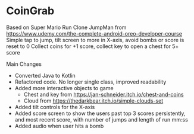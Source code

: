 # CoinGrab

Based on Super Mario Run Clone JumpMan from https://www.udemy.com/the-complete-android-oreo-developer-course
Simple tap to jump, tilt screen to more in X-axis, avoid bombs or score is reset to 0
Collect coins for +1 score, collect key to open a chest for 5+ score



Main Changes
* Converted Java to Kotlin
* Refactored code. No longer single class, improved readability
* Added more interactive objects to game
  * Chest and key from https://jan-schneider.itch.io/chest-and-coins
  * Cloud from https://thedarkbear.itch.io/simple-clouds-set
* Added tilt controls for the X-axis
* Added score screen to show the users past top 3 scores persistently, and most recent score, with number of jumps and length of run mm:ss
* Added audio when user hits a bomb
